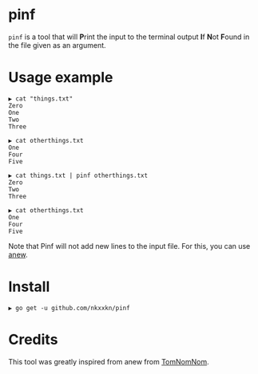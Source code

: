# pinf

`pinf` is a tool that will **P**rint the input to the terminal output **I**f **N**ot **F**ound in the file given as an argument. 

# Usage example

```
▶ cat "things.txt"
Zero
One
Two
Three

▶ cat otherthings.txt
One
Four
Five

▶ cat things.txt | pinf otherthings.txt
Zero
Two
Three

▶ cat otherthings.txt
One
Four
Five
```

Note that Pinf will not add new lines to the input file. For this, you can use [anew](github.com/tomnomnom/anew).


# Install

```
▶ go get -u github.com/nkxxkn/pinf
```

# Credits

This tool was greatly inspired from anew from [TomNomNom](https://github.com/tomnomnom).